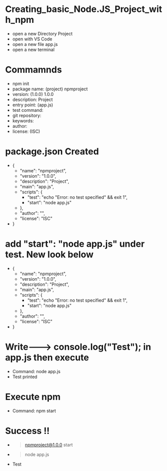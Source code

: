 # Creating_basic_Node.JS_Project_with_npm
- open a new Directory Project
- open with VS Code
- open a new file app.js
- open a new terminal
# Commamnds
- npm init
- package name: (project) npmproject
- version: (1.0.0) 1.0.0
- description: Project
- entry point: (app.js)
- test command:
- git repository:
- keywords:
- author:
- license: (ISC)
# package.json Created
- {
  - "name": "npmproject",
  - "version": "1.0.0",
  - "description": "Project",
  - "main": "app.js",
  - "scripts": {
    - "test": "echo \"Error: no test specified\" && exit 1",
    - "start": "node app.js"
  - },
  - "author": "",
  - "license": "ISC"
- }
# add "start": "node app.js" under test. New look below
- {
  - "name": "npmproject",
  - "version": "1.0.0",
  - "description": "Project",
  - "main": "app.js",
  - "scripts": {
    - "test": "echo \"Error: no test specified\" && exit 1",
    - "start": "node app.js"
  - },
  - "author": "",
  - "license": "ISC"
- }
# Write--->  console.log("Test");  in app.js then execute 
- Command: node app.js
- Test printed
# Execute npm
- Command: npm start
# Success !!
- > npmproject@1.0.0 start
- > node app.js

- Test
